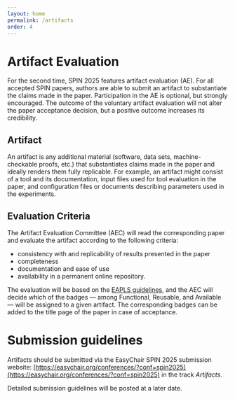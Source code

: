 ```yaml
---
layout: home
permalink: /artifacts
order: 4
---
```

# Artifact Evaluation

For the second time, SPIN 2025 features artifact evaluation (AE).
For all accepted SPIN papers, authors are able to submit an artifact to substantiate the claims made in the paper.
Participation in the AE is optional, but strongly encouraged.
The outcome of the voluntary artifact evaluation will not alter the paper acceptance decision, but a positive outcome increases its credibility.


## Artifact
An artifact is any additional material (software, data sets, machine-checkable proofs, etc.) that substantiates claims made in the paper and ideally renders them fully replicable.
For example, an artifact might consist of a tool and its documentation, input files used for tool evaluation in the paper, and configuration files or documents describing parameters used in the experiments.

## Evaluation Criteria
The Artifact Evaluation Committee (AEC) will read the corresponding paper and evaluate the artifact according to the following criteria:

- consistency with and replicability of results presented in the paper
- completeness
- documentation and ease of use
- availability in a permanent online repository.

The evaluation will be based on the [EAPLS guidelines](https://eapls.org/pages/artifact_badges/), and the AEC will decide which of the badges — among Functional, Reusable, and Available — will be assigned to a given artifact.
The corresponding badges can be added to the title page of the paper in case of acceptance.

# Submission guidelines

Artifacts should be submitted via the EasyChair SPIN 2025 submission website:
[https://easychair.org/conferences/?conf=spin2025](https://easychair.org/conferences/?conf=spin2025) in the track *Artifacts*.

Detailed submission guidelines will be posted at a later date.